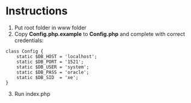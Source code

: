 # Instructions

1. Put root folder in www folder
2. Copy __Config.php.example__ to __Config.php__ and complete with correct credentials:

```
class Config {
    static $DB_HOST = 'localhost';
    static $DB_PORT = '1521';
    static $DB_USER = 'system';
    static $DB_PASS = 'oracle';
    static $DB_SID  = 'xe';
}
```
3. Run index.php
